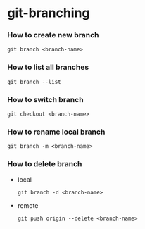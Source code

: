 # git-branching

### How to create new branch
```shell
git branch <branch-name>
```

### How to list all branches
```shell
git branch --list
```

### How to switch branch
```shell
git checkout <branch-name>
```

### How to rename local branch
```shell
git branch -m <branch-name>
```

### How to delete branch
* local
    ```shell
    git branch -d <branch-name>
    ```
* remote
    ```shell
    git push origin --delete <branch-name>
    ```
